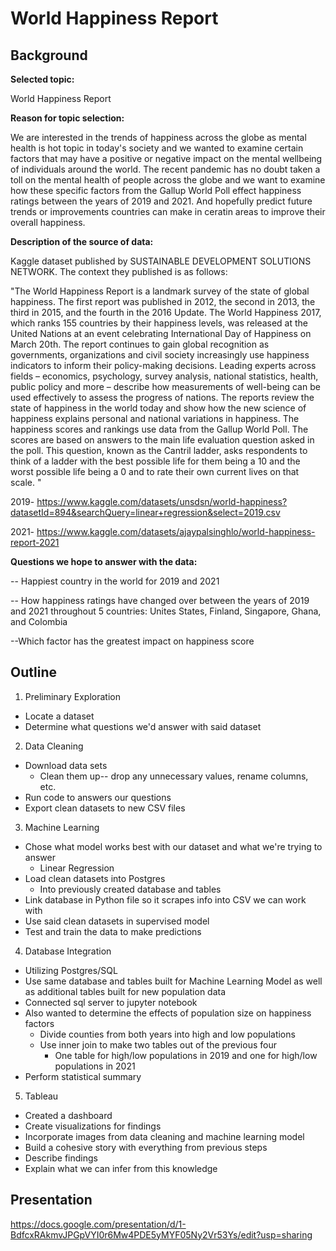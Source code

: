# World Happiness Report

## Background
**Selected topic:**

World Happiness Report

**Reason for topic selection:**

We are interested in the trends of happiness across the globe as mental health is hot topic in today's society and we wanted to examine certain factors that may have a positive or negative impact on the mental wellbeing of individuals around the world. The recent pandemic has no doubt taken a toll on the mental health of people across the globe and we want to examine how these specific factors from the Gallup World Poll effect happiness ratings between the years of 2019 and 2021. And hopefully predict future trends or improvements countries can make in ceratin areas to improve their overall happiness. 

**Description of the source of data:** 

Kaggle dataset published by SUSTAINABLE DEVELOPMENT SOLUTIONS NETWORK. The context they published is as follows:

"The World Happiness Report is a landmark survey of the state of global happiness. The first report was published in 2012, the second in 2013, the third in 2015, and the fourth in the 2016 Update. The World Happiness 2017, which ranks 155 countries by their happiness levels, was released at the United Nations at an event celebrating International Day of Happiness on March 20th. The report continues to gain global recognition as governments, organizations and civil society increasingly use happiness indicators to inform their policy-making decisions. Leading experts across fields – economics, psychology, survey analysis, national statistics, health, public policy and more – describe how measurements of well-being can be used effectively to assess the progress of nations. The reports review the state of happiness in the world today and show how the new science of happiness explains personal and national variations in happiness. The happiness scores and rankings use data from the Gallup World Poll. The scores are based on answers to the main life evaluation question asked in the poll. This question, known as the Cantril ladder, asks respondents to think of a ladder with the best possible life for them being a 10 and the worst possible life being a 0 and to rate their own current lives on that scale. "

2019- https://www.kaggle.com/datasets/unsdsn/world-happiness?datasetId=894&searchQuery=linear+regression&select=2019.csv

2021- https://www.kaggle.com/datasets/ajaypalsinghlo/world-happiness-report-2021 

**Questions we hope to answer with the data:**

-- Happiest country in the world for 2019 and 2021

-- How happiness ratings have changed over between the years of 2019 and 2021 throughout 5 countries: Unites States, Finland, Singapore, Ghana, and Colombia

--Which factor has the greatest impact on happiness score


## Outline

1. Preliminary Exploration

  * Locate a dataset
  * Determine what questions we'd answer with said dataset

2. Data Cleaning

  * Download data sets
    * Clean them up-- drop any unnecessary values, rename columns, etc.
  * Run code to answers our questions
  * Export clean datasets to new CSV files
  
3. Machine Learning
  
  * Chose what model works best with our dataset and what we're trying to answer
    * Linear Regression 
  * Load clean datasets into Postgres 
    * Into previously created database and tables
  * Link database in Python file so it scrapes info into CSV we can work with
  * Use said clean datasets in supervised model
  * Test and train the data to make predictions
  
4. Database Integration

  * Utilizing Postgres/SQL
  * Use same database and tables built for Machine Learning Model as well as additional tables built for new population data
  * Connected sql server to jupyter notebook 
  * Also wanted to determine the effects of population size on happiness factors
    * Divide counties from both years into high and low populations
    * Use inner join to make two tables out of the previous four
      * One table for high/low populations in 2019 and one for high/low populations in 2021
  * Perform statistical summary 
  
5. Tableau 

  * Created a dashboard
  * Create visualizations for findings
  * Incorporate images from data cleaning and machine learning model
  * Build a cohesive story with everything from previous steps
  * Describe findings
  * Explain what we can infer from this knowledge


## Presentation
https://docs.google.com/presentation/d/1-BdfcxRAkmvJPGpVYI0r6Mw4PDE5yMYF05Ny2Vr53Ys/edit?usp=sharing 
